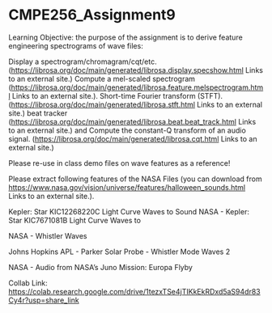 # CMPE256_Assignment9
Learning Objective: the purpose of the assignment is to derive feature engineering spectrograms of wave files:

Display a spectrogram/chromagram/cqt/etc. (https://librosa.org/doc/main/generated/librosa.display.specshow.html Links to an external site.)
Compute a mel-scaled spectrogram (https://librosa.org/doc/main/generated/librosa.feature.melspectrogram.html Links to an external site.).
Short-time Fourier transform (STFT). (https://librosa.org/doc/main/generated/librosa.stft.html Links to an external site.)
beat tracker (https://librosa.org/doc/main/generated/librosa.beat.beat_track.html Links to an external site.)
and Compute the constant-Q transform of an audio signal. (https://librosa.org/doc/main/generated/librosa.cqt.html Links to an external site.)
 

Please re-use in class demo files on wave features as a reference!

 

Please extract following features of the NASA Files (you can download from https://www.nasa.gov/vision/universe/features/halloween_sounds.html Links to an external site.).

Kepler: Star KIC12268220C Light Curve Waves to Sound
NASA - Kepler: Star KIC7671081B Light Curve Waves to

NASA - Whistler Waves

Johns Hopkins APL - Parker Solar Probe - Whistler Mode Waves 2

NASA - Audio from NASA’s Juno Mission: Europa Flyby

Collab Link: https://colab.research.google.com/drive/1tezxTSe4jTIKkEkRDxd5aS94dr83Cy4r?usp=share_link
